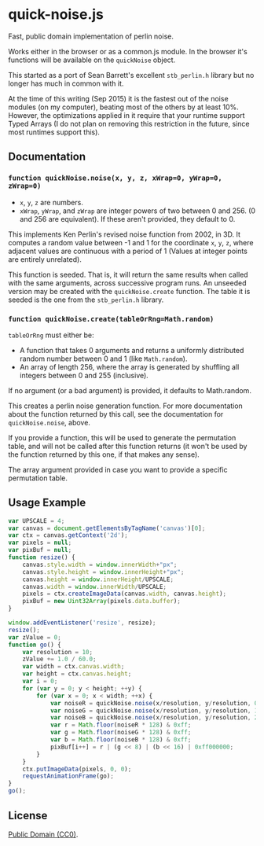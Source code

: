 # quick-noise.js

Fast, public domain implementation of perlin noise.

Works either in the browser or as a common.js module. In the browser it's functions will be available on the `quickNoise` object.

This started as a port of Sean Barrett's excellent `stb_perlin.h` library but no longer has much in common with it.

At the time of this writing (Sep 2015) it is the fastest out of the noise modules (on my computer), beating most of the others by at least 10%. However, the optimizations applied in it require that your runtime support Typed Arrays (I do not plan on removing this restriction in the future, since most runtimes support this).

## Documentation

### `function quickNoise.noise(x, y, z, xWrap=0, yWrap=0, zWrap=0)`

- `x`, `y`, `z` are numbers.
- `xWrap`, `yWrap`, and `zWrap` are integer powers of two between 0 and 256. (0 and 256 are equivalent). If these aren't provided, they default to 0.

This implements Ken Perlin's revised noise function from 2002, in 3D. It computes a random value between -1 and 1 for the coordinate `x`, `y`, `z`, where adjacent values are continuous with a period of 1 (Values at integer points are entirely unrelated).

This function is seeded. That is, it will return the same results when called with the same arguments, across successive program runs. An unseeded version may be created with the `quickNoise.create` function. The table it is seeded is the one from the `stb_perlin.h` library.

### `function quickNoise.create(tableOrRng=Math.random)`

`tableOrRng` must either be:

- A function that takes 0 arguments and returns a uniformly distributed random number between 0 and 1 (like `Math.random`).
- An array of length 256, where the array is generated by shuffling all integers between 0 and 255 (inclusive).

If no argument (or a bad argument) is provided, it defaults to Math.random.

This creates a perlin noise generation function. For more documentation about the function returned by this call, see the documentation for `quickNoise.noise`, above.

If you provide a function, this will be used to generate the permutation table, and will not be called after this function returns (it won't be used by the function returned by this one, if that makes any sense).

The array argument provided in case you want to provide a specific permutation table.

## Usage Example

```javascript
var UPSCALE = 4;
var canvas = document.getElementsByTagName('canvas')[0];
var ctx = canvas.getContext('2d');
var pixels = null;
var pixBuf = null;
function resize() {
	canvas.style.width = window.innerWidth+"px";
	canvas.style.height = window.innerHeight+"px";
	canvas.height = window.innerHeight/UPSCALE;
	canvas.width = window.innerWidth/UPSCALE;
	pixels = ctx.createImageData(canvas.width, canvas.height);
	pixBuf = new Uint32Array(pixels.data.buffer);
}

window.addEventListener('resize', resize);
resize();
var zValue = 0;
function go() {
	var resolution = 10;
	zValue += 1.0 / 60.0;
	var width = ctx.canvas.width;
	var height = ctx.canvas.height;
	var i = 0;
	for (var y = 0; y < height; ++y) {
		for (var x = 0; x < width; ++x) {
			var noiseR = quickNoise.noise(x/resolution, y/resolution, 0+zValue)+1;
			var noiseG = quickNoise.noise(x/resolution, y/resolution, 1+zValue)+1;
			var noiseB = quickNoise.noise(x/resolution, y/resolution, 2+zValue)+1;
			var r = Math.floor(noiseR * 128) & 0xff;
			var g = Math.floor(noiseG * 128) & 0xff;
			var b = Math.floor(noiseB * 128) & 0xff;
			pixBuf[i++] = r | (g << 8) | (b << 16) | 0xff000000;
		}
	}
	ctx.putImageData(pixels, 0, 0);
	requestAnimationFrame(go);
}
go();
```


## License

[Public Domain (CC0)](https://creativecommons.org/publicdomain/zero/1.0/).
